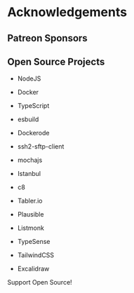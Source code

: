 # Acknowledgements

## Patreon Sponsors

## Open Source Projects

- NodeJS

- Docker

- TypeScript

- esbuild

- Dockerode

- ssh2-sftp-client

- mochajs

- Istanbul

- c8

- Tabler.io

- Plausible

- Listmonk

- TypeSense

- TailwindCSS

- Excalidraw

Support Open Source!
